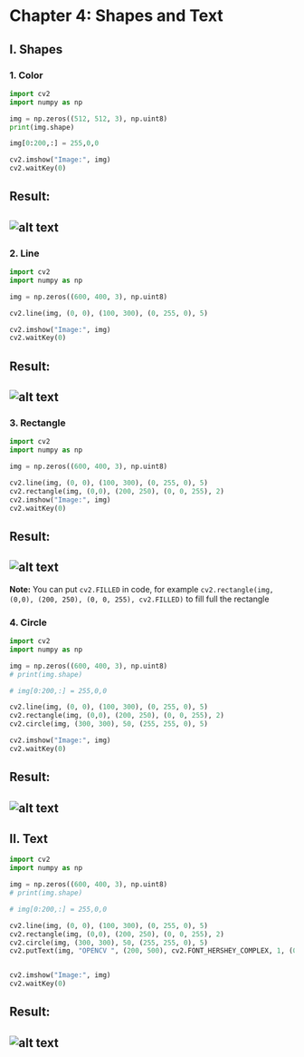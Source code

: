 # Chapter 4: Shapes and Text
## I. Shapes
### 1. Color 
```python
import cv2
import numpy as np

img = np.zeros((512, 512, 3), np.uint8)
print(img.shape)

img[0:200,:] = 255,0,0

cv2.imshow("Image:", img)
cv2.waitKey(0)
```
Result:
---
![alt text](image.png)
---
### 2. Line
```python
import cv2
import numpy as np

img = np.zeros((600, 400, 3), np.uint8)

cv2.line(img, (0, 0), (100, 300), (0, 255, 0), 5)

cv2.imshow("Image:", img)
cv2.waitKey(0)
```
Result:
---
![alt text](image-3.png)
---

### 3. Rectangle
```python
import cv2
import numpy as np

img = np.zeros((600, 400, 3), np.uint8)

cv2.line(img, (0, 0), (100, 300), (0, 255, 0), 5)
cv2.rectangle(img, (0,0), (200, 250), (0, 0, 255), 2)
cv2.imshow("Image:", img)
cv2.waitKey(0)
```
Result:
---
![alt text](image-4.png)
---

**Note:**
You can put `cv2.FILLED` in code, for example `cv2.rectangle(img, (0,0), (200, 250), (0, 0, 255), cv2.FILLED)` to fill full the rectangle 

### 4. Circle
```python
import cv2
import numpy as np

img = np.zeros((600, 400, 3), np.uint8)
# print(img.shape)

# img[0:200,:] = 255,0,0

cv2.line(img, (0, 0), (100, 300), (0, 255, 0), 5)
cv2.rectangle(img, (0,0), (200, 250), (0, 0, 255), 2)
cv2.circle(img, (300, 300), 50, (255, 255, 0), 5)

cv2.imshow("Image:", img)
cv2.waitKey(0)
```
Result:
---
![alt text](image-5.png)
---

## II. Text

```python
import cv2
import numpy as np

img = np.zeros((600, 400, 3), np.uint8)
# print(img.shape)

# img[0:200,:] = 255,0,0

cv2.line(img, (0, 0), (100, 300), (0, 255, 0), 5)
cv2.rectangle(img, (0,0), (200, 250), (0, 0, 255), 2)
cv2.circle(img, (300, 300), 50, (255, 255, 0), 5)
cv2.putText(img, "OPENCV ", (200, 500), cv2.FONT_HERSHEY_COMPLEX, 1, (0, 255, 0), 2)


cv2.imshow("Image:", img)
cv2.waitKey(0)
```
Result:
---
![alt text](image-6.png)
---